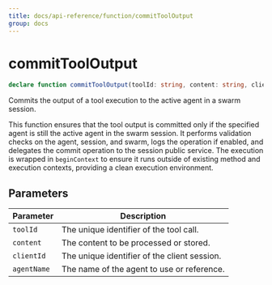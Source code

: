 ```yaml
---
title: docs/api-reference/function/commitToolOutput
group: docs
---
```


# commitToolOutput

```ts
declare function commitToolOutput(toolId: string, content: string, clientId: string, agentName: AgentName): Promise<void>;
```

Commits the output of a tool execution to the active agent in a swarm session.

This function ensures that the tool output is committed only if the specified agent is still the active agent in the swarm session.
It performs validation checks on the agent, session, and swarm, logs the operation if enabled, and delegates the commit operation to the session public service.
The execution is wrapped in `beginContext` to ensure it runs outside of existing method and execution contexts, providing a clean execution environment.

## Parameters

| Parameter | Description |
|-----------|-------------|
| `toolId` | The unique identifier of the tool call. |
| `content` | The content to be processed or stored. |
| `clientId` | The unique identifier of the client session. |
| `agentName` | The name of the agent to use or reference. |
